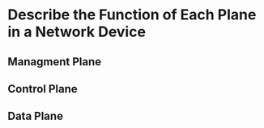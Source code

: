 # Describe the Function of Each Plane in a Network Device

## Managment Plane


## Control Plane


## Data Plane
